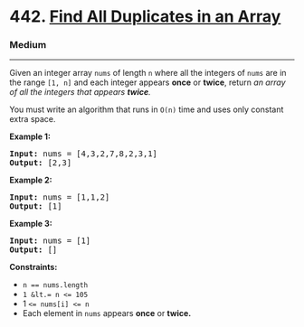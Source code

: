 # 442. [Find All Duplicates in an Array](https://leetcode.com/problems/find-all-duplicates-in-an-array/description/?envType=daily-question&envId=2024-03-25)
<h3>Medium</h3><hr>

Given an integer array `nums` of length `n` where all the integers of `nums` are in the range `[1, n]` and each integer appears **once** or **twice**, return <em>an array of all the integers that appears **twice**.</em>

You must write an algorithm that runs in `O(n)` time and uses only constant extra space.

 

**Example 1:**

<pre><strong>Input:</strong> nums = [4,3,2,7,8,2,3,1]
<strong>Output:</strong> [2,3]</pre>
**Example 2:**

<pre><strong>Input:</strong> nums = [1,1,2]
<strong>Output:</strong> [1]</pre>
**Example 3:**

<pre><strong>Input:</strong> nums = [1]
<strong>Output:</strong> []</pre>
 

**Constraints:**

* <code>n == nums.length</code>
* <code>1 &lt.= n &lt;= 105</code>
* 1 <code>&lt;= nums[i] &lt;= n</code>
* Each element in `nums` appears **once** or **twice.**